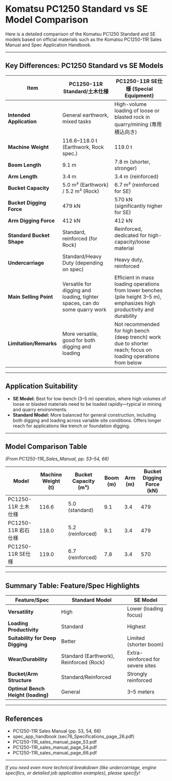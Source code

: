﻿# Komatsu PC1250 Standard vs SE Model Comparison

Here is a detailed comparison of the Komatsu PC1250 Standard and SE models based on official materials such as the Komatsu PC1250-11R Sales Manual and Spec Application Handbook.

---

## Key Differences: PC1250 Standard vs SE Models

| Item | PC1250-11R Standard/土木仕様 | PC1250-11R SE仕様 (Special Equipment) |
|---|---|---|
| **Intended Application** | General earthwork, mixed tasks | High-volume loading of loose or blasted rock in quarry/mining (専用積込向き) |
| **Machine Weight** | 116.6–118.0 t (Earthwork, Rock spec.) | 119.0 t |
| **Boom Length** | 9.1 m | 7.8 m (shorter, stronger) |
| **Arm Length** | 3.4 m | 3.4 m (reinforced) |
| **Bucket Capacity** | 5.0 m³ (Earthwork) / 5.2 m³ (Rock) | 6.7 m³ (reinforced for SE) |
| **Bucket Digging Force** | 479 kN | 570 kN (significantly higher for SE) |
| **Arm Digging Force** | 412 kN | 412 kN |
| **Standard Bucket Shape** | Standard, reinforced (for Rock) | Reinforced, dedicated for high-capacity/loose material |
| **Undercarriage** | Standard/Heavy Duty (depending on spec) | Heavy duty, reinforced |
| **Main Selling Point** | Versatile for digging and loading, tighter spaces, can do some quarry work | Efficient in mass loading operations from lower benches (pile height 3–5 m), emphasizes high productivity and durability |
| **Limitation/Remarks** | More versatile, good for both digging and loading | Not recommended for high bench (deep trench) work due to shorter reach; focus on loading operations from below |

---

## Application Suitability

- **SE Model:** Best for low-bench (3–5 m) operation, where high volumes of loose or blasted materials need to be loaded rapidly—typical in mining and quarry environments.
- **Standard Model:** More balanced for general construction, including both digging and loading across variable site conditions. Offers longer reach for applications like trench or foundation digging.

---

## Model Comparison Table  
*(From PC1250-11R_Sales_Manual, pp. 53–54, 66)*

| Model | Machine Weight (t) | Bucket Capacity (m³) | Boom (m) | Arm (m) | Bucket Digging Force (kN) |
|---|---|---|---|---|---|
| PC1250-11R 土木仕様 | 116.6 | 5.0 (standard) | 9.1 | 3.4 | 479 |
| PC1250-11R 岩石仕様 | 118.0 | 5.2 (reinforced) | 9.1 | 3.4 | 479 |
| PC1250-11R SE仕様 | 119.0 | 6.7 (reinforced) | 7.8 | 3.4 | 570 |

---

## Summary Table: Feature/Spec Highlights

| Feature/Spec | Standard Model | SE Model |
|---|---|---|
| **Versatility** | High | Lower (loading focus) |
| **Loading Productivity** | Standard | Highest |
| **Suitability for Deep Digging** | Better | Limited (shorter boom) |
| **Wear/Durability** | Standard (Earthwork), Reinforced (Rock) | Extra-reinforced for severe sites |
| **Bucket/Arm Structure** | Standard/Reinforced | Strongly reinforced |
| **Optimal Bench Height (loading)** | General | 3–5 meters |

---

## References

- PC1250-11R Sales Manual (pp. 53, 54, 66)
- spec_app_handbook (sec76_Specifications_page_26.pdf)
- PC1250-11R_sales_manual_page_53.pdf
- PC1250-11R_sales_manual_page_54.pdf
- PC1250-11R_sales_manual_page_66.pdf

---

*If you need even more technical breakdown (like undercarriage, engine specifics, or detailed job application examples), please specify!*
